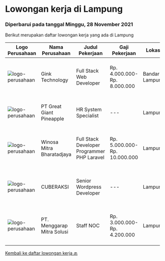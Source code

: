 
  # Lowongan kerja di Lampung

  ### Diperbarui pada tanggal Minggu, 28 November 2021

  Berikut merupakan daftar lowongan kerja yang ada di Lampung

  |Logo Perusahaan | Nama Perusahaan | Judul Pekerjaan | Gaji Pekerjaan | Lokasi | Deskripsi | Tanggal diunggah | Pranala |
  | -------------- | --------------- | --------------- | --------- | --------- | -------------- | ------- | ----------- |
  |![logo-perusahaan](https://image-service-cdn.seek.com.au/7db9ae711c4d51b5f3a283b3c8d704bd9502124a/ee4dce1061f3f616224767ad58cb2fc751b8d2dc)|Gink Technology|Full Stack Web Developer|Rp. 4.000.000-Rp. 8.000.000|Bandar Lampung|Candidate must possess at least Bachelor's Degree in Engineering (Computer/Telecommunication), Computer Science/Information Technology, Computer...|Jumat, 26 November 2021|https://www.jobstreet.co.id/id/job/full-stack-web-developer-3686871?token=0~173d9cb3-aab1-4ac9-93d5-3013d46b319c&sectionRank=1&jobId=jobstreet-id-job-3686871|
|![logo-perusahaan](https://image-service-cdn.seek.com.au/fa10d5eab972dbf0d65f5798aa4ea213f3543394/ee4dce1061f3f616224767ad58cb2fc751b8d2dc)|PT Great Giant Pineapple|HR System Specialist|---|Lampung|Requirement: Bachelor's Degree in Engineering (Computer / Telecommunication / Industrial), Computer Science / Information Technology, or equivalent 1...|Kamis, 18 November 2021|https://www.jobstreet.co.id/id/job/hr-system-specialist-3693766?token=0~173d9cb3-aab1-4ac9-93d5-3013d46b319c&sectionRank=2&jobId=jobstreet-id-job-3693766|
|![logo-perusahaan](https://image-service-cdn.seek.com.au/cd823704551af28e73a2059691a6e200c86b8a5f/ee4dce1061f3f616224767ad58cb2fc751b8d2dc)|Winosa Mitra Bharatadjaya|Full Stack Developer Programmer PHP Laravel|Rp. 5.000.000-Rp. 10.000.000|Lampung|Winosa Mitra is a young and fast growing Business consultancy and software development company based in Bandar Lampung. We are expanding and are...|Selasa, 16 November 2021|https://www.jobstreet.co.id/id/job/full-stack-developer-programmer-php-laravel-3674070?token=0~173d9cb3-aab1-4ac9-93d5-3013d46b319c&sectionRank=3&jobId=jobstreet-id-job-3674070|
|![logo-perusahaan](https://us.123rf.com/450wm/pavelstasevich/pavelstasevich1811/pavelstasevich181101027/112815900-stock-vector-no-image-available-icon-flat-vector.jpg?ver=6)|CUBERAKSI|Senior Wordpress Developer|---|Lampung|Sedang membuka lowongan kerja untuk menepati posisi berikut :We Are Hiring Senior Wordpress DeveloperKami mencari seseorang yang berpengalaman di...|Jumat, 05 November 2021|https://www.jobstreet.co.id/id/job/senior-wordpress-developer-3680483?token=0~173d9cb3-aab1-4ac9-93d5-3013d46b319c&sectionRank=4&jobId=jobstreet-id-job-3680483|
|![logo-perusahaan](https://us.123rf.com/450wm/pavelstasevich/pavelstasevich1811/pavelstasevich181101027/112815900-stock-vector-no-image-available-icon-flat-vector.jpg?ver=6)|PT. Menggarap Mitra Solusi|Staff NOC|Rp. 3.000.000-Rp. 4.200.000|Lampung|We Are Hiring !Staff NOC (Network Operation Center)Kualifikasi : Pendidikan D3/S1 Teknik Informatika, Teknik Komputer dan Jaringan Usia Maksimal 30...|Senin, 01 November 2021|https://www.jobstreet.co.id/id/job/staff-noc-3675290?token=0~173d9cb3-aab1-4ac9-93d5-3013d46b319c&sectionRank=5&jobId=jobstreet-id-job-3675290|


  [Kembali ke daftar lowongan kerja 🔙](../README.md#daftar-lowongan-kerja)
  